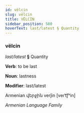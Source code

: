 ```yaml
---
id: vëlcin
slug: vëlcin
title: VËLCİN
sidebar_position: 580
hoverText: last/latest § Quantity
---
```


### vëlcin

*last/latest* **§** Quantity

**Verb**: to be last

**Noun**: lastness

**Modifier**: last/latest

Armenian վերջին verǰin [veɾˈt͡ʃʰin]

*Armenian Language Family*